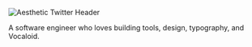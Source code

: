 ![Aesthetic Twitter Header](https://github.com/conspirici/conspirici/raw/main/assets/128182792/9b241270-4257-4cb7-8c9a-c3a74d170a72)

A software engineer who loves building tools, design, typography, and Vocaloid.
